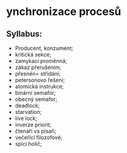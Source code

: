 # ynchronizace procesů

## Syllabus:

- Producent, konzument;
- kritická sekce;
- zamykací proměnná;
- zákaz přerušením;
- přesnén= střídání;
- petersonovo řešení;
- atomická instrukce;
- binární semafor;
- obecný semafor;
- deadlock;
- starvation;
- live lock;
- inverze priorit;
- čtenáři vs písaři;
- večeřící filozofové;
- spící holič;